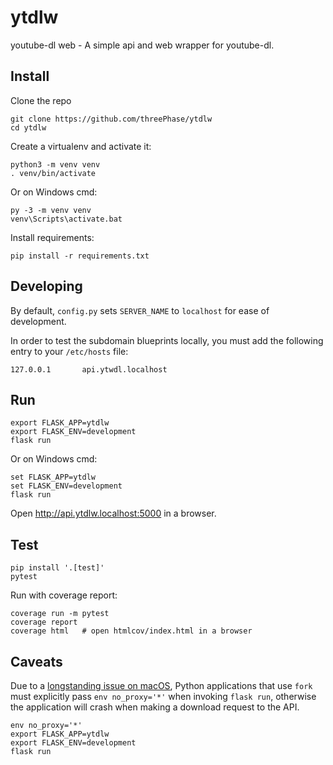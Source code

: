 # ytdlw #

youtube-dl web - A simple api and web wrapper for youtube-dl.


## Install ##

Clone the repo

```
git clone https://github.com/threePhase/ytdlw
cd ytdlw
```

Create a virtualenv and activate it:

```
python3 -m venv venv
. venv/bin/activate
```

Or on Windows cmd:

```
py -3 -m venv venv
venv\Scripts\activate.bat
```

Install requirements:

```
pip install -r requirements.txt
```


## Developing ##

By default, `config.py` sets `SERVER_NAME` to `localhost` for ease of
development.

In order to test the subdomain blueprints locally, you must add the following
entry to your `/etc/hosts` file:

```
127.0.0.1       api.ytwdl.localhost

```


## Run ##

```
export FLASK_APP=ytdlw
export FLASK_ENV=development
flask run
```

Or on Windows cmd:

```
set FLASK_APP=ytdlw
set FLASK_ENV=development
flask run
```

Open http://api.ytdlw.localhost:5000 in a browser.


## Test ##

```
pip install '.[test]'
pytest
```

Run with coverage report:

```
coverage run -m pytest
coverage report
coverage html   # open htmlcov/index.html in a browser
```


## Caveats ##

Due to a
[longstanding issue on macOS](https://bugs.python.org/issue30385#msg293958),
Python applications that use `fork` must explicitly pass `env no_proxy='*'`
when invoking `flask run`, otherwise the application will crash when making a
download request to the API.

```
env no_proxy='*'
export FLASK_APP=ytdlw
export FLASK_ENV=development
flask run
```
